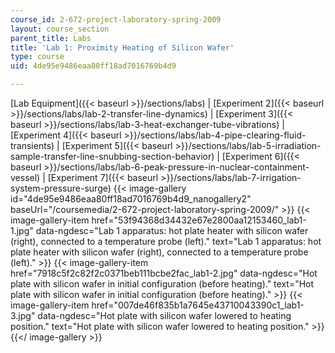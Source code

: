 ```yaml
---
course_id: 2-672-project-laboratory-spring-2009
layout: course_section
parent_title: Labs
title: 'Lab 1: Proximity Heating of Silicon Wafer'
type: course
uid: 4de95e9486eaa80ff18ad7016769b4d9

---
```


[Lab Equipment]({{< baseurl >}}/sections/labs) | [Experiment 2]({{< baseurl >}}/sections/labs/lab-2-transfer-line-dynamics) | [Experiment 3]({{< baseurl >}}/sections/labs/lab-3-heat-exchanger-tube-vibrations) | [Experiment 4]({{< baseurl >}}/sections/labs/lab-4-pipe-clearing-fluid-transients) | [Experiment 5]({{< baseurl >}}/sections/labs/lab-5-irradiation-sample-transfer-line-snubbing-section-behavior) | [Experiment 6]({{< baseurl >}}/sections/labs/lab-6-peak-pressure-in-nuclear-containment-vessel) | [Experiment 7]({{< baseurl >}}/sections/labs/lab-7-irrigation-system-pressure-surge)
{{< image-gallery id="4de95e9486eaa80ff18ad7016769b4d9_nanogallery2" baseUrl="/coursemedia/2-672-project-laboratory-spring-2009/" >}}
{{< image-gallery-item href="53f94368d34432e67e2800aa12153460_lab1-1.jpg" data-ngdesc="Lab 1 apparatus: hot plate heater with silicon wafer (right), connected to a temperature probe (left)." text="Lab 1 apparatus: hot plate heater with silicon wafer (right), connected to a temperature probe (left)." >}}
{{< image-gallery-item href="7918c5f2c82f2c0371beb111bcbe2fac_lab1-2.jpg" data-ngdesc="Hot plate with silicon wafer in initial configuration (before heating)." text="Hot plate with silicon wafer in initial configuration (before heating)." >}}
{{< image-gallery-item href="007de46f835b1a7645e43710043390c1_lab1-3.jpg" data-ngdesc="Hot plate with silicon wafer lowered to heating position." text="Hot plate with silicon wafer lowered to heating position." >}}
{{</ image-gallery >}}